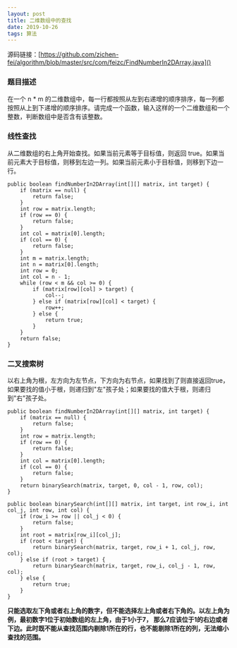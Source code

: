 ```yaml
---
layout: post
title: 二维数组中的查找
date: 2019-10-26
tags: 算法
---
```


源码链接：[https://github.com/zichen-fei/algorithm/blob/master/src/com/feizc/FindNumberIn2DArray.java]()

### **题目描述**

在一个 n * m 的二维数组中，每一行都按照从左到右递增的顺序排序，每一列都按照从上到下递增的顺序排序。请完成一个函数，输入这样的一个二维数组和一个整数，判断数组中是否含有该整数。

### **线性查找**

从二维数组的右上角开始查找。如果当前元素等于目标值，则返回 true。如果当前元素大于目标值，则移到左边一列。如果当前元素小于目标值，则移到下边一行。

```
public boolean findNumberIn2DArray(int[][] matrix, int target) {
    if (matrix == null) {
        return false;
    }
    int row = matrix.length;
    if (row == 0) {
        return false;
    }
    int col = matrix[0].length;
    if (col == 0) {
        return false;
    }
    int m = matrix.length;
    int n = matrix[0].length;
    int row = 0;
    int col = n - 1;
    while (row < m && col >= 0) {
        if (matrix[row][col] > target) {
            col--;
        } else if (matrix[row][col] < target) {
            row++;
        } else {
            return true;
        }
    }
    return false;
}
```

### **二叉搜索树**

以右上角为根，左方向为左节点，下方向为右节点，如果找到了则直接返回true，如果要找的值小于根，则递归到"左"孩子处；如果要找的值大于根，则递归到"右"孩子处。

```
public boolean findNumberIn2DArray(int[][] matrix, int target) {
    if (matrix == null) {
        return false;
    }
    int row = matrix.length;
    if (row == 0) {
        return false;
    }
    int col = matrix[0].length;
    if (col == 0) {
        return false;
    }
    return binarySearch(matrix, target, 0, col - 1, row, col);
}

public boolean binarySearch(int[][] matrix, int target, int row_i, int col_j, int row, int col) {
    if (row_i >= row || col_j < 0) {
        return false;
    }
    int root = matrix[row_i][col_j];
    if (root < target) {
        return binarySearch(matrix, target, row_i + 1, col_j, row, col);
    } else if (root > target) {
        return binarySearch(matrix, target, row_i, col_j - 1, row, col);
    } else {
        return true;
    }
}

```

**只能选取左下角或者右上角的数字，但不能选择左上角或者右下角的。以左上角为例，最初数字1位于初始数组的左上角，由于1小于7，
那么7应该位于1的右边或者下边。此时既不能从查找范围内剔除1所在的行，也不能剔除1所在的列，无法缩小查找的范围。**